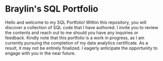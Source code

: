 # Braylin's SQL Portfolio 

Hello and welcome to my SQL Portfolio! Within this repository, you will discover a collection of SQL code that I have authored. I invite you to review the contents and reach out to me should you have any inquiries or feedback. Kindly note that this portfolio is a work in progress, as I am currently pursuing the completion of my data analytics certificate. As a result, it may not be entirely finalized. I eagerly anticipate the opportunity to engage with you in the near future. 
